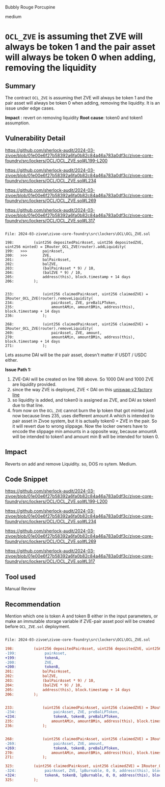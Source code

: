 Bubbly Rouge Porcupine

medium

# `OCL_ZVE` is assuming thet ZVE will always be token 1 and the pair asset will always be token 0 when adding, removing the liquidity

## Summary
The contract `OCL_ZVE` is assuming thet ZVE will always be token 1 and the pair asset will always be token 0 when adding, removing the liquidity.
It is an issue under edge cases. 

**Impact** : revert on removing liquidity
**Root cause**: token0 and token1 assumption.

## Vulnerability Detail


https://github.com/sherlock-audit/2024-03-zivoe/blob/01e00e6f27b58392a6fa0b82c84a46a783a0df3c/zivoe-core-foundry/src/lockers/OCL/OCL_ZVE.sol#L199-L200

https://github.com/sherlock-audit/2024-03-zivoe/blob/01e00e6f27b58392a6fa0b82c84a46a783a0df3c/zivoe-core-foundry/src/lockers/OCL/OCL_ZVE.sol#L234

https://github.com/sherlock-audit/2024-03-zivoe/blob/01e00e6f27b58392a6fa0b82c84a46a783a0df3c/zivoe-core-foundry/src/lockers/OCL/OCL_ZVE.sol#L269

https://github.com/sherlock-audit/2024-03-zivoe/blob/01e00e6f27b58392a6fa0b82c84a46a783a0df3c/zivoe-core-foundry/src/lockers/OCL/OCL_ZVE.sol#L317


```solidity

File: 2024-03-zivoe\zivoe-core-foundry\src\lockers\OCL\OCL_ZVE.sol

198:         (uint256 depositedPairAsset, uint256 depositedZVE, uint256 minted) = IRouter_OCL_ZVE(router).addLiquidity(
199:   >>>       pairAsset, 
200:   >>>       ZVE, 
201:             balPairAsset,
202:             balZVE, 
203:             (balPairAsset * 9) / 10, 
204:             (balZVE * 9) / 10, 
205:             address(this), block.timestamp + 14 days
206:         );


233:             (uint256 claimedPairAsset, uint256 claimedZVE) = IRouter_OCL_ZVE(router).removeLiquidity(
234:                 pairAsset, ZVE, preBalLPToken, 
235:                 amountAMin, amountBMin, address(this), block.timestamp + 14 days
236:             );

268:             (uint256 claimedPairAsset, uint256 claimedZVE) = IRouter_OCL_ZVE(router).removeLiquidity(
269:                 pairAsset, ZVE, amount, 
270:                 amountAMin, amountBMin, address(this), block.timestamp + 14 days
271:             );

```
Lets assume DAI will be the pair asset, doesn't matter if USDT / USDC either.


**Issue Path 1:** 

1. ZVE-DAI will be created on line 198 above. So 1000 DAI and 1000 ZVE are liquidity provided.
2. since the way ZVE is deployed, ZVE < DAI on this [uniswap v2 factory line](https://github.com/Uniswap/v2-core/blob/ee547b17853e71ed4e0101ccfd52e70d5acded58/contracts/UniswapV2Factory.sol#L25)
3. so liquidity is added, and token0 is assigned as ZVE, and DAI as token1 due to that line.
4. from now on the `OCL_ZVE` cannot burn the lp token that got minted just now because lines 235,  uses diefferent amount A which is intended to pair asset in Zivoe system, but it is actually token0 = ZVE in the pair. So it will revert due to wrong slippage. Now the locker owners have to encode the slippage min amounts in a opposite way, because amountA will be intended to token1 and amount min B will be intended for token 0.



## Impact
Reverts on add and remove Liquidity. so, DOS ro sytem. Medium.

## Code Snippet

https://github.com/sherlock-audit/2024-03-zivoe/blob/01e00e6f27b58392a6fa0b82c84a46a783a0df3c/zivoe-core-foundry/src/lockers/OCL/OCL_ZVE.sol#L199-L200

https://github.com/sherlock-audit/2024-03-zivoe/blob/01e00e6f27b58392a6fa0b82c84a46a783a0df3c/zivoe-core-foundry/src/lockers/OCL/OCL_ZVE.sol#L234

https://github.com/sherlock-audit/2024-03-zivoe/blob/01e00e6f27b58392a6fa0b82c84a46a783a0df3c/zivoe-core-foundry/src/lockers/OCL/OCL_ZVE.sol#L269

https://github.com/sherlock-audit/2024-03-zivoe/blob/01e00e6f27b58392a6fa0b82c84a46a783a0df3c/zivoe-core-foundry/src/lockers/OCL/OCL_ZVE.sol#L317

## Tool used

Manual Review

## Recommendation

Mention which one is token A and token B either in the input parameters, or make an immutable storage variable if ZVE-pair asset pool will be created before `OCL_ZVE.sol` deployment.

```diff

File: 2024-03-zivoe\zivoe-core-foundry\src\lockers\OCL\OCL_ZVE.sol

198:         (uint256 depositedPairAsset, uint256 depositedZVE, uint256 minted) = IRouter_OCL_ZVE(router).addLiquidity(
-199:             pairAsset, 
+199:             tokenA, 
-200:             ZVE, 
+200:             tokenB, 
201:             balPairAsset,
202:             balZVE, 
203:             (balPairAsset * 9) / 10, 
204:             (balZVE * 9) / 10, 
205:             address(this), block.timestamp + 14 days
206:         );


233:             (uint256 claimedPairAsset, uint256 claimedZVE) = IRouter_OCL_ZVE(router).removeLiquidity(
-234:                 pairAsset, ZVE, preBalLPToken, 
+234:                 tokenA, tokenB, preBalLPToken, 
235:                 amountAMin, amountBMin, address(this), block.timestamp + 14 days
236:             );


268:             (uint256 claimedPairAsset, uint256 claimedZVE) = IRouter_OCL_ZVE(router).removeLiquidity(
-269:                 pairAsset, ZVE, amount, 
+269:                 tokenA, tokenB, preBalLPToken, 
270:                 amountAMin, amountBMin, address(this), block.timestamp + 14 days
271:             );

323:         (uint256 claimedPairAsset, uint256 claimedZVE) = IRouter_OCL_ZVE(router).removeLiquidity(
-324:             pairAsset, ZVE, lpBurnable, 0, 0, address(this), block.timestamp + 14 days 
+324:             tokenA, tokenB, lpBurnable, 0, 0, address(this), block.timestamp + 14 days 
325:         );


```
